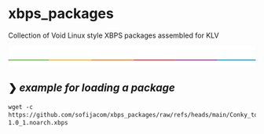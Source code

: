 # xbps_packages
Collection of Void Linux style XBPS packages assembled for KLV 


<img width="888" height="40" alt="split" src="https://github.com/sofijacom/sofijacom/blob/main/icons_line/split.png" />


## ❯ _example for loading a package_


```
wget -c https://github.com/sofijacom/xbps_packages/raw/refs/heads/main/Conky_toggle_switch-1.0_1.noarch.xbps
```


